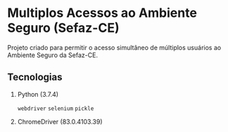 # Multiplos Acessos ao Ambiente Seguro (Sefaz-CE)
Projeto criado para permitir o acesso simultâneo de múltiplos usuários ao Ambiente Seguro da Sefaz-CE.

## Tecnologias
1. Python (3.7.4)

   `webdriver`
   `selenium`
   `pickle`
   
3. ChromeDriver (83.0.4103.39)



